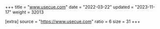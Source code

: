 +++
title = "www.usecue.com"
date = "2022-03-22"
updated = "2023-11-17"
weight = 32013

[extra]
source = "https://www.usecue.com"
ratio = 6
size = 31
+++

